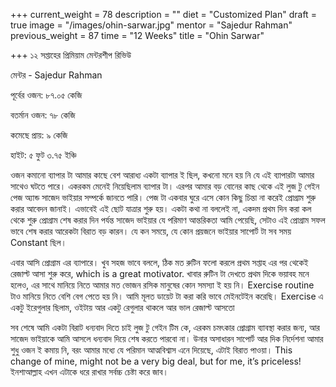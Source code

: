 +++
current_weight = 78
description = ""
diet = "Customized Plan"
draft = true
image = "/images/ohin-sarwar.jpg"
mentor = "Sajedur Rahman"
previous_weight = 87
time = "12 Weeks"
title = "Ohin Sarwar"

+++
১২ সপ্তাহের প্রিমিয়াম মেন্টরশীপ রিভিউ

মেন্টর - Sajedur Rahman

পূর্বের ওজন: ৮৭.০৫ কেজি

বতর্মান ওজন: ৭৮ কেজি

কমেছে প্রায়: ৯ কেজি

হাইট: ৫ ফুট ৩.৭৫ ইঞ্চি

ওজন কমানো ব্যাপার টা আমার কাছে বেশ আরাধ্য একটা ব্যাপার ই ছিল, কখনো মনে হয় নি যে এই ব্যাপারটা আমার সাথেও ঘটতে পারে। একরকম মেনেই নিয়েছিলাম ব্যাপার টা। এরপর আমার বড় বোনের কাছ থেকে এই লুজ টু গেইন পেজ অ্যান্ড সাজেদ ভাইয়ার সম্পর্কে জানতে পারি। পেজ টা একবার ঘুরে এসে কোন কিছু চিন্তা না করেই প্রোগ্রাম শুরু করার আবেদন জানাই। এভাবেই এই ছোট যাত্রার শুরু হয়। একটা কথা না বললেই না, একদম প্রথম দিন করা কল থেকে শুরু প্রোগ্রাম শেষ করার দিন পর্যন্ত সাজেদ ভাইয়ার যে পরিমাণ আন্তরিকতা আমি পেয়েছি, সেটাও এই প্রোগ্রাম সফল ভাবে শেষ করার আরেকটা বিরাত বড় কারন। যে কন সময়ে, যে কোন প্রয়জনে ভাইয়ার সাপোর্ট টা সব সময় Constant ছিল।

এবার আসি প্রোগ্রাম এর ব্যাপারে। খুব সহজ ভাবে বললে, ঠিক মত রুটিন ফলো করলে প্রথম সপ্তাহ এর পর থেকেই রেজাল্ট আসা শুরু করে, which is a great motivator. খাবার রুটিন টা দেখতে প্রথম দিকে ভয়াবহ মনে হলেও, এর সাথে মানিয়ে নিতে আমার মত ভোজন রসিক মানুষের কোন সমস্যা ই হয় নি। Exercise routine টাও মানিয়ে নিতে বেশি বেগ পেতে হয় নি। আমি মূলত ডায়েট টা করা করি ভাবে মেইনটেইন করেছি। Exercise এ একটু ইরেগুলার ছিলাম, ওইটায় আর একটু রেগুলার থাকলে আর ভাল রেজাল্ট আসতো

সব শেষে আমি একটা বিরাট ধন্যবাদ দিতে চাই লুজ টু গেইন টিম কে, এরকম চমৎকার প্রোগ্রাম ব্যাবস্থা করার জন্য, আর সাজেদ ভাইয়াকে আমি আসলে ধন্যবাদ দিয়ে শেষ করতে পারবো না। উনার অসাধারন সাপোর্ট আর দিক নির্দেশনা আমার শুধু ওজন ই কমায় নি, বরং আমার মধ্যে যে পরিমান আত্মবিশ্বাস এনে দিয়েছে, এটাই বিরাত পাওয়া। This change of mine, might not be a very big deal, but for me, it’s priceless! ইনশাআল্লাহ এখন এটাকে ধরে রাখার সর্বচ্চ চেষ্টা করে জাব।